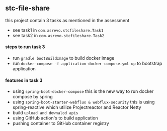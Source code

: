 ## stc-file-share
this project contain 3 tasks as mentioned in the assessment
- see task1 in `com.asrevo.stcfileshare.Task1`
- see task2 in `com.asrevo.stcfileshare.Task2`


#### steps to run task 3
- run `gradle bootBuildImage` to build docker image
- run `docker-compose -f application-docker-compose.yml up` to bootstrap application


#### features in task 3
- using `spring-boot-docker-compose` this is the new way to run docker compose by spring 
- using `spring-boot-starter-webflux & webflux-security` this is using spring-reactive which utilize Projectreactor and Reactor Netty
- build `upload and downalod apis`
- using GitHub action's to build application
- pushing container to GitHub container registry
